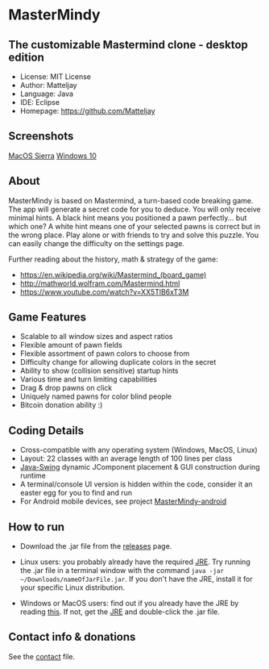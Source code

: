 # MasterMindy
## The customizable Mastermind clone - desktop edition

- License: MIT License
- Author: Matteljay
- Language: Java
- IDE: Eclipse
- Homepage: https://github.com/Matteljay


## Screenshots

[MacOS Sierra](https://github.com/Matteljay/mastermindy-desktop/blob/master/screenshots/macos10.png)
[Windows 10](https://github.com/Matteljay/mastermindy-desktop/blob/master/screenshots/win10.png)


## About

MasterMindy is based on Mastermind, a turn-based code breaking game. The app will generate a secret code for you to deduce.
You will only receive minimal hints. A black hint means you positioned a pawn perfectly... but which one? A white hint
means one of your selected pawns is correct but in the wrong place. Play alone or with friends to try and solve this puzzle.
You can easily change the difficulty on the settings page.


Further reading about the history, math & strategy of the game:
- <https://en.wikipedia.org/wiki/Mastermind_(board_game)>
- <http://mathworld.wolfram.com/Mastermind.html>
- <https://www.youtube.com/watch?v=XX5TlB6xT3M>


## Game Features

- Scalable to all window sizes and aspect ratios
- Flexible amount of pawn fields
- Flexible assortment of pawn colors to choose from
- Difficulty change for allowing duplicate colors in the secret
- Ability to show (collision sensitive) startup hints
- Various time and turn limiting capabilities
- Drag & drop pawns on click
- Uniquely named pawns for color blind people 
- Bitcoin donation ability :)


## Coding Details

- Cross-compatible with any operating system (Windows, MacOS, Linux)
- Layout: 22 classes with an average length of 100 lines per class
- [Java-Swing](https://en.wikipedia.org/wiki/Swing_(Java)) dynamic JComponent placement & GUI construction during runtime
- A terminal/console UI version is hidden within the code, consider it an easter egg for you to find and run
- For Android mobile devices, see project [MasterMindy-android](https://github.com/Matteljay/mastermindy)


## How to run

- Download the .jar file from the [releases](https://github.com/Matteljay/mastermindy-android/releases) page.

- Linux users: you probably already have the required [JRE](https://www.oracle.com/technetwork/java/javase/downloads/index.html).
Try running the .jar file in a terminal window with the command `java -jar ~/Downloads/nameOfJarFile.jar`.
If you don't have the JRE, install it for your specific Linux distribution. 

- Windows or MacOS users: find out if you already have the JRE by reading [this](https://www.java.com/en/download/help/version_manual.xml).
If not, get the [JRE](https://www.oracle.com/technetwork/java/javase/downloads/index.html) and double-click the .jar file.


## Contact info & donations

See the [contact](CONTACT.md) file.


